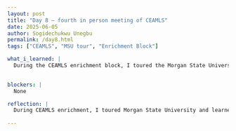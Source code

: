 ```yaml
---
layout: post
title: "Day 8 – fourth in person meeting of CEAMLS"
date: 2025-06-05
author: Sogidechukwu Unegbu
permalink: /day8.html
tags: ["CEAMLS", "MSU tour", "Enrichment Block"]

what_i_learned: |  
  During the CEAMLS enrichment block, I toured the Morgan State University (MSU) campus [Morgan Map](https://map.morgan.edu/?_gl=1*1rtrfy9*_ga*NzczNzkxMTI3LjE3MzY0MDM5Nzc.*_ga_T3TCY7Q7D7*czE3NDkxNDE5MTIkbzIxJGcxJHQxNzQ5MTQzMzA4JGo2MCRsMCRoMA..). I also learned about the steps involved in launching the balloon we use for data collection. I participated in filling the balloon with hydrogen gas, observed the system setup, and noted key features—such as the need to connect the balloon to a laptop and antenna, ensuring all indicators turn green before launch. We successfully launched the balloon and began collecting data.
  

blockers: |
  None

reflection: |
  During CEAMLS enrichment, I toured Morgan State University and learned more about the campus layout. I helped fill a data-collecting balloon with hydrogen and observed the full launch system setup. We had to ensure all indicators turned green before proceeding. The balloon was successfully launched, marking an exciting start to our data collection.
  
---
```

